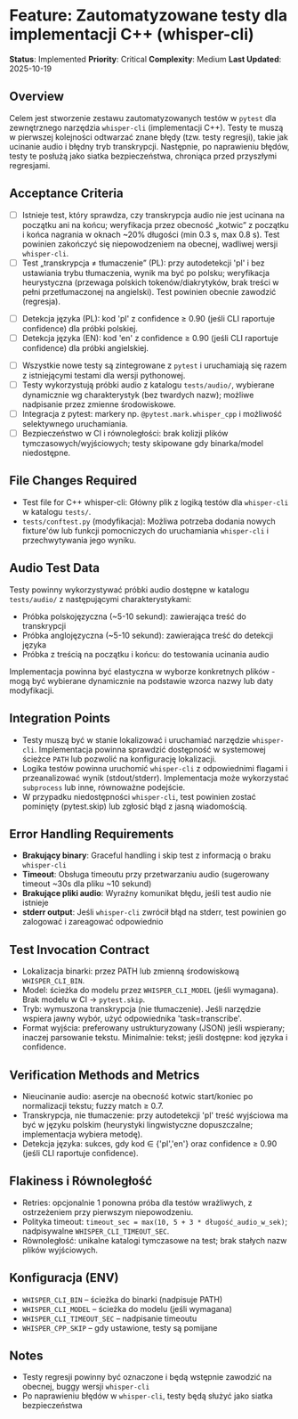 # Feature: Zautomatyzowane testy dla implementacji C++ (whisper-cli)
**Status**: Implemented
**Priority**: Critical
**Complexity**: Medium
**Last Updated**: 2025-10-19

## Overview
Celem jest stworzenie zestawu zautomatyzowanych testów w `pytest` dla zewnętrznego narzędzia `whisper-cli` (implementacji C++). Testy te muszą w pierwszej kolejności odtwarzać znane błędy (tzw. testy regresji), takie jak ucinanie audio i błędny tryb transkrypcji. Następnie, po naprawieniu błędów, testy te posłużą jako siatka bezpieczeństwa, chroniąca przed przyszłymi regresjami.

## Acceptance Criteria
- [ ] Istnieje test, który sprawdza, czy transkrypcja audio nie jest ucinana na początku ani na końcu; weryfikacja przez obecność „kotwic” z początku i końca nagrania w oknach ~20% długości (min 0.3 s, max 0.8 s). Test powinien zakończyć się niepowodzeniem na obecnej, wadliwej wersji `whisper-cli`.
- [ ] Test „transkrypcja ≠ tłumaczenie” (PL): przy autodetekcji 'pl' i bez ustawiania trybu tłumaczenia, wynik ma być po polsku; weryfikacja heurystyczna (przewaga polskich tokenów/diakrytyków, brak treści w pełni przetłumaczonej na angielski). Test powinien obecnie zawodzić (regresja).

<!-- UWAGA (Heurystyka języka): Implementacja będzie musiała określić konkretną metodę weryfikacji "przewagi polskich tokenów", np. poprzez zliczenie wystąpień znaków [ąćęłńóśźż] w stosunku do całej treści. -->
- [ ] Detekcja języka (PL): kod 'pl' z confidence ≥ 0.90 (jeśli CLI raportuje confidence) dla próbki polskiej.
- [ ] Detekcja języka (EN): kod 'en' z confidence ≥ 0.90 (jeśli CLI raportuje confidence) dla próbki angielskiej.

<!-- UWAGA (Confidence Level): Należy zweryfikować podczas implementacji, czy `whisper-cli` faktycznie zwraca metrykę 'confidence'. Jeśli nie, kryterium będzie musiało zostać uproszczone do samej weryfikacji kodu języka. -->
- [ ] Wszystkie nowe testy są zintegrowane z `pytest` i uruchamiają się razem z istniejącymi testami dla wersji pythonowej.
- [ ] Testy wykorzystują próbki audio z katalogu `tests/audio/`, wybierane dynamicznie wg charakterystyk (bez twardych nazw); możliwe nadpisanie przez zmienne środowiskowe.
- [ ] Integracja z pytest: markery np. `@pytest.mark.whisper_cpp` i możliwość selektywnego uruchamiania.
- [ ] Bezpieczeństwo w CI i równoległości: brak kolizji plików tymczasowych/wyjściowych; testy skipowane gdy binarka/model niedostępne.

## File Changes Required
- Test file for C++ whisper-cli: Główny plik z logiką testów dla `whisper-cli` w katalogu `tests/`.
- `tests/conftest.py` (modyfikacja): Możliwa potrzeba dodania nowych fixture'ów lub funkcji pomocniczych do uruchamiania `whisper-cli` i przechwytywania jego wyniku.

## Audio Test Data
Testy powinny wykorzystywać próbki audio dostępne w katalogu `tests/audio/` z następującymi charakterystykami:
- Próbka polskojęzyczna (~5-10 sekund): zawierająca treść do transkrypcji
- Próbka anglojęzyczna (~5-10 sekund): zawierająca treść do detekcji języka
- Próbka z treścią na początku i końcu: do testowania ucinania audio

Implementacja powinna być elastyczna w wyborze konkretnych plików - mogą być wybierane dynamicznie na podstawie wzorca nazwy lub daty modyfikacji.

## Integration Points
- Testy muszą być w stanie lokalizować i uruchamiać narzędzie `whisper-cli`. Implementacja powinna sprawdzić dostępność w systemowej ścieżce `PATH` lub pozwolić na konfigurację lokalizacji.
- Logika testów powinna uruchomić `whisper-cli` z odpowiednimi flagami i przeanalizować wynik (stdout/stderr). Implementacja może wykorzystać `subprocess` lub inne, równoważne podejście.
- W przypadku niedostępności `whisper-cli`, test powinien zostać pominięty (pytest.skip) lub zgłosić błąd z jasną wiadomością.

## Error Handling Requirements
- **Brakujący binary**: Graceful handling i skip test z informacją o braku `whisper-cli`
- **Timeout**: Obsługa timeoutu przy przetwarzaniu audio (sugerowany timeout ~30s dla pliku ~10 sekund)
- **Brakujące pliki audio**: Wyraźny komunikat błędu, jeśli test audio nie istnieje
- **stderr output**: Jeśli `whisper-cli` zwrócił błąd na stderr, test powinien go zalogować i zareagować odpowiednio

## Test Invocation Contract
- Lokalizacja binarki: przez PATH lub zmienną środowiskową `WHISPER_CLI_BIN`.
- Model: ścieżka do modelu przez `WHISPER_CLI_MODEL` (jeśli wymagana). Brak modelu w CI -> `pytest.skip`.
- Tryb: wymuszona transkrypcja (nie tłumaczenie). Jeśli narzędzie wspiera jawny wybór, użyć odpowiednika 'task=transcribe'.
- Format wyjścia: preferowany ustrukturyzowany (JSON) jeśli wspierany; inaczej parsowanie tekstu. Minimalnie: tekst; jeśli dostępne: kod języka i confidence.

## Verification Methods and Metrics
- Nieucinanie audio: asercje na obecność kotwic start/koniec po normalizacji tekstu; fuzzy match ≥ 0.7.
- Transkrypcja, nie tłumaczenie: przy autodetekcji 'pl' treść wyjściowa ma być w języku polskim (heurystyki lingwistyczne dopuszczalne; implementacja wybiera metodę).
- Detekcja języka: sukces, gdy kod ∈ {'pl','en'} oraz confidence ≥ 0.90 (jeśli CLI raportuje confidence).

## Flakiness i Równoległość
- Retries: opcjonalnie 1 ponowna próba dla testów wrażliwych, z ostrzeżeniem przy pierwszym niepowodzeniu.
- Polityka timeout: `timeout_sec = max(10, 5 + 3 * długość_audio_w_sek)`; nadpisywalne `WHISPER_CLI_TIMEOUT_SEC`.
- Równoległość: unikalne katalogi tymczasowe na test; brak stałych nazw plików wyjściowych.

## Konfiguracja (ENV)
- `WHISPER_CLI_BIN` – ścieżka do binarki (nadpisuje PATH)
- `WHISPER_CLI_MODEL` – ścieżka do modelu (jeśli wymagana)
- `WHISPER_CLI_TIMEOUT_SEC` – nadpisanie timeoutu
- `WHISPER_CPP_SKIP` – gdy ustawione, testy są pomijane
## Notes
- Testy regresji powinny być oznaczone i będą wstępnie zawodzić na obecnej, buggy wersji `whisper-cli`
- Po naprawieniu błędów w `whisper-cli`, testy będą służyć jako siatka bezpieczeństwa
